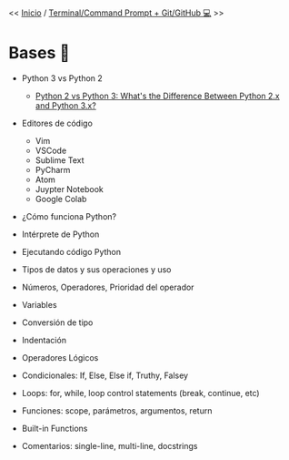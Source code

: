 << [Inicio](./README.md) / [Terminal/Command Prompt + Git/GitHub 💻](./2-cmd-git.md) >>

# Bases 🐍

- Python 3 vs Python 2

  - [Python 2 vs Python 3: What's the Difference Between Python 2.x and Python 3.x?](https://www.guru99.com/python-2-vs-python-3.html)

- Editores de código
  - Vim
  - VSCode
  - Sublime Text
  - PyCharm
  - Atom
  - Juypter Notebook
  - Google Colab
- ¿Cómo funciona Python?
- Intérprete de Python
- Ejecutando código Python
- Tipos de datos y sus operaciones y uso
- Números, Operadores, Prioridad del operador
- Variables
- Conversión de tipo
- Indentación
- Operadores Lógicos
- Condicionales: If, Else, Else if, Truthy, Falsey
- Loops: for, while, loop control statements (break, continue, etc)
- Funciones: scope, parámetros, argumentos, return
- Built-in Functions
- Comentarios: single-line, multi-line, docstrings
